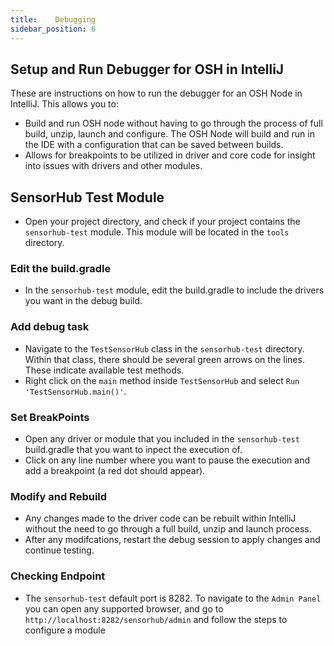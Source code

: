 ```yaml
---
title:    Debugging 
sidebar_position: 6
---
```



## Setup and Run Debugger for OSH in IntelliJ

These are instructions on how to run the debugger for an OSH Node in IntelliJ. This allows you to:
- Build and run OSH node without having to go through the process of full build, unzip, launch and configure. The OSH Node will build and run in the IDE with a configuration that can be saved between builds.
- Allows for breakpoints to be utilized in driver and core code for insight into issues with drivers and other modules. 

## SensorHub Test Module
- Open your project directory, and check if your project contains the `sensorhub-test` module. This module will be located in the `tools` directory. 

### Edit the build.gradle
- In the `sensorhub-test` module, edit the build.gradle to include the drivers you want in the debug build.

### Add debug task
- Navigate to the `TestSensorHub` class in the `sensorhub-test` directory. Within that class, there should be several green arrows on the lines. These indicate available test methods.
- Right click on the `main` method inside `TestSensorHub` and select `Run 'TestSensorHub.main()'`. 

### Set BreakPoints
- Open any driver or module that you included in the `sensorhub-test` build.gradle that you want to inpect the execution of. 
- Click on any line number where you want to pause the execution and add a breakpoint (a red dot should appear).

### Modify and Rebuild
- Any changes made to the driver code can be rebuilt within IntelliJ without the need to go through a full build, unzip and launch process.
- After any modifcations, restart the debug session to apply changes and continue testing. 

### Checking Endpoint
- The `sensorhub-test` default port is 8282. To navigate to the `Admin Panel` you can open any supported browser, and go to `http://localhost:8282/sensorhub/admin` and follow the steps to configure a module 
<!-- [here](LINK).  -->